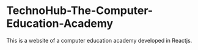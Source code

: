# TechnoHub-The-Computer-Education-Academy
This is a website of a computer education academy developed in Reactjs.

